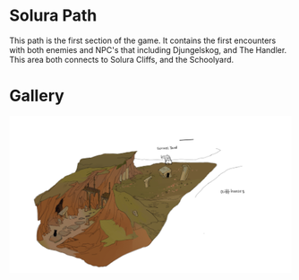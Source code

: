 # Solura Path

This path is the first section of the game. It contains the first encounters with both enemies and NPC's that including Djungelskog, and The Handler. This area both connects to Solura Cliffs, and the Schoolyard.

# Gallery

![Title](Images/../../../Images/SoluraPathDesign.jpg)